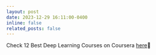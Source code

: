 ```yaml
---
layout: post
date: 2023-12-29 16:11:00-0400
inline: false
related_posts: false
---
```

Check 12 Best Deep Learning Courses on Coursera [here](https://www.mltut.com/best-deep-learning-courses-on-coursera/):rocket: 
